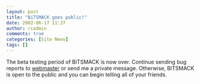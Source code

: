 ```yaml
---
layout: post
title: "BiTSMACK goes public!"
date: 2002-06-17 11:37
author: rcadmin
comments: true
categories: [Site News]
tags: []
---
```

The beta testing period of BiTSMACK is now over. Continue sending bug reports to <a href=mailto:webmaster@bitsmack.com>webmaster</a> or send me a private message. Otherwise, BiTSMACK is open to the public and you can begin telling all of your friends.
